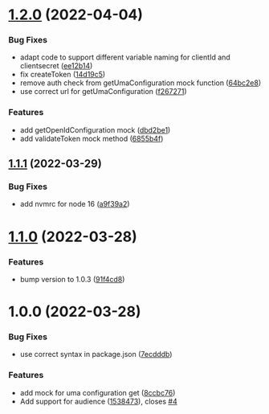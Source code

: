 # [1.2.0](https://github.com/aktraore/keycloak-mock/compare/v1.1.1...v1.2.0) (2022-04-04)


### Bug Fixes

* adapt code to support different variable naming for clientId and clientsecret ([ee12b14](https://github.com/aktraore/keycloak-mock/commit/ee12b1407194ba45b6afe04939d688797ff095b5))
* fix createToken ([14d19c5](https://github.com/aktraore/keycloak-mock/commit/14d19c579422ee1dda3ab3366fff9f07acf35c26))
* remove auth check from getUmaConfiguration mock function ([64bc2e8](https://github.com/aktraore/keycloak-mock/commit/64bc2e8cd3719ce6db1ffd5c21647b3d2e7707e7))
* use correct url for getUmaConfiguration ([f267271](https://github.com/aktraore/keycloak-mock/commit/f2672710b4482bef1cb0e56ac12cd348026f101d))


### Features

* add getOpenIdConfiguration mock ([dbd2be1](https://github.com/aktraore/keycloak-mock/commit/dbd2be169ee02baea8466d03598eff8344a72a54))
* add validateToken mock method ([6855b4f](https://github.com/aktraore/keycloak-mock/commit/6855b4f0a318e4e18218ec938b2a550dd68992e3))

## [1.1.1](https://github.com/aktraore/keycloak-mock/compare/v1.1.0...v1.1.1) (2022-03-29)


### Bug Fixes

* add nvmrc for node 16 ([a9f39a2](https://github.com/aktraore/keycloak-mock/commit/a9f39a28715071b18ddae09399090a0609bf1fae))

# [1.1.0](https://github.com/aktraore/keycloak-mock/compare/v1.0.3...v1.1.0) (2022-03-28)


### Features

* bump version to 1.0.3 ([91f4cd8](https://github.com/aktraore/keycloak-mock/commit/91f4cd8cf9337928ad77b0e4beb4d81fd4b68b80))

# 1.0.0 (2022-03-28)


### Bug Fixes

* use correct syntax in package.json ([7ecdddb](https://github.com/aktraore/keycloak-mock/commit/7ecdddbd694a0cfa807deb4a3cc3e2fff9ae587a))


### Features

* add mock for uma configuration get ([8ccbc76](https://github.com/aktraore/keycloak-mock/commit/8ccbc762abe624cfa145cde103122c73b64345ee))
* Add support for audience ([1538473](https://github.com/aktraore/keycloak-mock/commit/153847340d5cc0bdfdf4d7eb0099d2904bafacee)), closes [#4](https://github.com/aktraore/keycloak-mock/issues/4)

